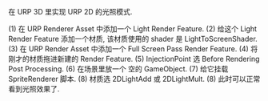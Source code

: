 在 URP 3D 里实现 URP 2D 的光照模式.

(1) 在 URP Renderer Asset 中添加一个 Light Render Feature.
(2) 给这个 Light Render Feature 添加一个材质, 该材质使用的 shader 是 LightToScreenShader.
(3) 在 URP Render Asset 中添加一个 Full Screen Pass Render Feature.
(4) 将刚才的材质拖进新建的 Render Feature.
(5) InjectionPoint 选 Before Rendering Post Processing.
(6) 在场景里放一个 空的 GameObject.
(7) 给它挂载 SpriteRenderer 脚本.
(8) 材质选 2DLightAdd 或 2DLightMult.
(8) 此时可以正常看到光照效果了.
